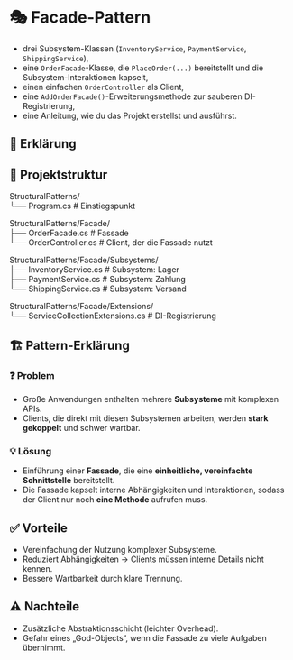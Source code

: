 ﻿# 🎭 Facade-Pattern

- drei Subsystem-Klassen (```InventoryService```, ```PaymentService```, ```ShippingService```),
- eine ```OrderFacade```-Klasse, die ```PlaceOrder(...)``` bereitstellt und die Subsystem-Interaktionen kapselt,
- einen einfachen ```OrderController``` als Client,
- eine ```AddOrderFacade()```-Erweiterungsmethode zur sauberen DI-Registrierung,
- eine Anleitung, wie du das Projekt erstellst und ausführst.

##  📖️ Erklärung

## 📂 Projektstruktur
StructuralPatterns/<br>
└── Program.cs # Einstiegspunkt<br>

StructuralPatterns/Facade/<br>
├── OrderFacade.cs # Fassade<br>
└── OrderController.cs # Client, der die Fassade nutzt<br>

StructuralPatterns/Facade/Subsystems/<br>
├── InventoryService.cs # Subsystem: Lager<br>
├── PaymentService.cs # Subsystem: Zahlung<br>
└── ShippingService.cs # Subsystem: Versand<br>

StructuralPatterns/Facade/Extensions/<br>
└── ServiceCollectionExtensions.cs # DI-Registrierung<br>

## 🏗️ Pattern-Erklärung

### ❓ Problem
- Große Anwendungen enthalten mehrere **Subsysteme** mit komplexen APIs.
- Clients, die direkt mit diesen Subsystemen arbeiten, werden **stark gekoppelt** und schwer wartbar.

### 💡 Lösung
- Einführung einer **Fassade**, die eine **einheitliche, vereinfachte Schnittstelle** bereitstellt.
- Die Fassade kapselt interne Abhängigkeiten und Interaktionen, sodass der Client nur noch **eine Methode** aufrufen muss.

## ✅ Vorteile
- Vereinfachung der Nutzung komplexer Subsysteme.
- Reduziert Abhängigkeiten → Clients müssen interne Details nicht kennen.
- Bessere Wartbarkeit durch klare Trennung.

## ⚠️ Nachteile
- Zusätzliche Abstraktionsschicht (leichter Overhead).
- Gefahr eines „God-Objects“, wenn die Fassade zu viele Aufgaben übernimmt.
